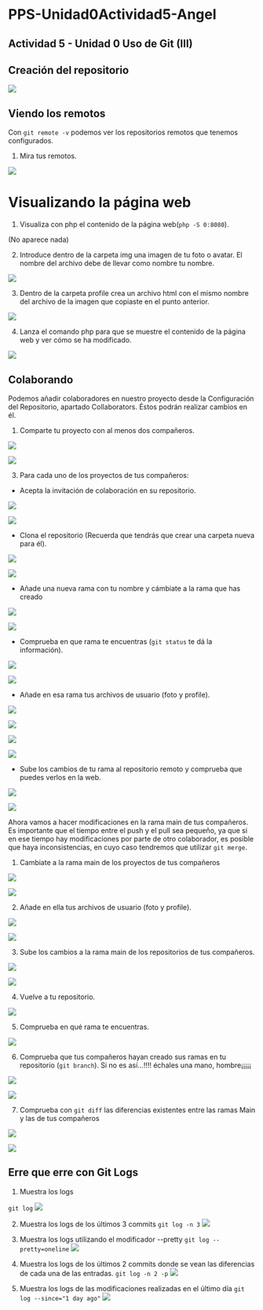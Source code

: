 # PPS-Unidad0Actividad5-Angel
## Actividad 5 - Unidad 0 Uso de Git (III)

## Creación del repositorio
![](Images/img1.png)

## Viendo los remotos
Con `git remote -v` podemos ver los repositorios remotos que tenemos configurados.

1. Mira tus remotos.
   
![](Images/img2.png)

# Visualizando la página web

1. Visualiza con php el contenido de la página web(`php -S 0:8080`).

(No aparece nada)

2. Introduce dentro de la carpeta img una imagen de tu foto o avatar. El nombre del archivo debe de llevar como nombre tu nombre.

![](Images/img3.png)

3. Dentro de la carpeta profile crea un archivo html con el mismo nombre del archivo de la imagen que copiaste en el punto anterior.

![](Images/img4.png)

4. Lanza el comando php para que se muestre el contenido de la página web y ver cómo se ha modificado.

![](Images/img5.png)

## Colaborando
Podemos añadir colaboradores en nuestro proyecto desde la Configuración del Repositorio, apartado Collaborators. Éstos podrán realizar cambios en él.


1. Comparte tu proyecto con al menos dos compañeros.

![](Images/img8.png)

![](Images/img7.png)

3. Para cada uno de los proyectos de tus compañeros:
  * Acepta la invitación de colaboración en su repositorio.
 
  ![](Images/img6.png)
  
  ![](Images/img10.png)

  * Clona el repositorio (Recuerda que tendrás que crear una carpeta nueva para él).
 
  ![](Images/img11.png)
  
  ![](Images/img17.png)


  * Añade una nueva rama con tu nombre y cámbiate a la rama que has creado
  
  ![](Images/img12.png)
  
  ![](Images/img18.png)


  * Comprueba en que rama te encuentras (`git status` te dá la información).
 
  ![](Images/img13.png)
 
  ![](Images/img19.png)


  * Añade en esa rama tus archivos de usuario (foto y profile).
  
  ![](Images/img14.png)
  
  ![](Images/img15.png)
  
  ![](Images/img20.png)
 
  ![](Images/img25.png)
  
  * Sube los cambios de tu rama al repositorio remoto y comprueba que puedes verlos en la web.
 
  ![](Images/img22.png)
 
  ![](Images/img21.png)

 
Ahora vamos a hacer modificaciones en la rama main de tus compañeros. Es importante que el tiempo entre el push y el pull sea pequeño, ya que si en ese tiempo hay modificaciones por parte de otro colaborador, es posible que haya inconsistencias, en cuyo caso tendremos que utilizar `git merge`.


1. Cambiate a la rama main de los proyectos de tus compañeros

![](Images/img28.png)

![](Images/img33.png)


2. Añade en ella tus archivos de usuario (foto y profile).

![](Images/img29.png)

![](Images/img34.png)


3. Sube los cambios a la rama main de los repositorios de tus compañeros.

![](Images/img30.png)

![](Images/img35.png)


4. Vuelve a tu repositorio.

![](Images/img31.png)

5. Comprueba en qué rama te encuentras.

![](Images/img32.png)

6. Comprueba que tus compañeros hayan creado sus ramas en tu repositorio (`git branch`). Si no es así...!!!! échales una mano, hombre¡¡¡¡¡

![](Images/img.png)

![](Images/img.png)


7. Comprueba con `git diff` las diferencias existentes entre las ramas Main y las de tus compañeros

![](Images/img.png)

![](Images/img.png)


## Erre que erre con Git Logs

1. Muestra los logs

`git log`
![](Images/img.png)

2. Muestra los logs de los últimos 3 commits
`git log -n 3`
![](Images/img.png)

3. Muestra los logs utilizando el modificador --pretty
`git log --pretty=oneline`
![](Images/img.png)

5. Muestra los logs de los últimos 2 commits donde se vean las diferencias de cada una de las entradas.
`git log -n 2 -p`
![](Images/img.png)

7. Muestra los logs de las modificaciones realizadas en el último día
`git log --since="1 day ago"`
![](Images/img.png)




















































